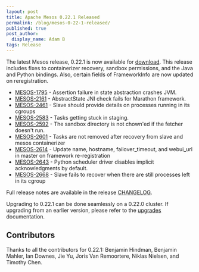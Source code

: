 ```yaml
---
layout: post
title: Apache Mesos 0.22.1 Released
permalink: /blog/mesos-0-22-1-released/
published: true
post_author:
  display_name: Adam B
tags: Release
---
```


The latest Mesos release, 0.22.1 is now available for [download](http://mesos.apache.org/downloads). This release includes fixes to containerizer recovery, sandbox permissions, and the Java and Python bindings. Also, certain fields of FrameworkInfo are now updated on reregistration.

* [MESOS-1795](https://issues.apache.org/jira/browse/MESOS-1795) - Assertion failure in state abstraction crashes JVM.
* [MESOS-2161](https://issues.apache.org/jira/browse/MESOS-2161) - AbstractState JNI check fails for Marathon framework.
* [MESOS-2461](https://issues.apache.org/jira/browse/MESOS-2461) - Slave should provide details on processes running in its cgroups
* [MESOS-2583](https://issues.apache.org/jira/browse/MESOS-2583) - Tasks getting stuck in staging.
* [MESOS-2592](https://issues.apache.org/jira/browse/MESOS-2592) - The sandbox directory is not chown'ed if the fetcher doesn't run.
* [MESOS-2601](https://issues.apache.org/jira/browse/MESOS-2601) - Tasks are not removed after recovery from slave and mesos containerizer
* [MESOS-2614](https://issues.apache.org/jira/browse/MESOS-2614) - Update name, hostname, failover_timeout, and webui_url in master on framework re-registration
* [MESOS-2643](https://issues.apache.org/jira/browse/MESOS-2643) - Python scheduler driver disables implicit acknowledgments by default.
* [MESOS-2668](https://issues.apache.org/jira/browse/MESOS-2668) - Slave fails to recover when there are still processes left in its cgroup

Full release notes are available in the release [CHANGELOG](https://github.com/apache/mesos/blob/master/CHANGELOG).

Upgrading to 0.22.1 can be done seamlessly on a 0.22.0 cluster. If upgrading from an earlier version, please refer to the [upgrades](http://mesos.apache.org/documentation/latest/upgrades/) documentation.

## Contributors
Thanks to all the contributors for 0.22.1: Benjamin Hindman, Benjamin Mahler, Ian Downes, Jie Yu, Joris Van Remoortere, Niklas Nielsen, and Timothy Chen.